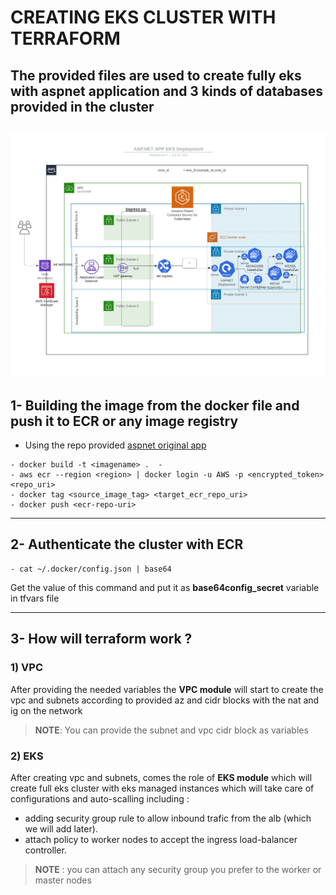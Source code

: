 # CREATING **EKS** CLUSTER WITH **TERRAFORM**
## The provided files are used to create fully eks with aspnet application and 3 kinds of databases provided in the cluster

![](https://github.com/abdulrahman102/aspnet_terraform/blob/master/AWS%20EKS%20cluster%20by%20terraform.jpg)
-----

## 1- Building the image from the docker file and push it to ECR or any image registry 
- Using the repo provided [aspnet original app](https://github.com/docker/awesome-compose/tree/master/aspnet-mssql)
```
- docker build -t <imagename> .  -
- aws ecr --region <region> | docker login -u AWS -p <encrypted_token> <repo_uri>  
- docker tag <source_image_tag> <target_ecr_repo_uri>  
- docker push <ecr-repo-uri>  
```
-----

## 2- Authenticate the cluster with ECR 

```
- cat ~/.docker/config.json | base64
```

Get the value of this command and put it as **base64config_secret** variable in tfvars file

-----

## 3- How will terraform work ?
###  1\) VPC 
After providing the needed variables the **VPC module** will start to create the vpc and subnets according to provided az and cidr blocks with the nat and ig on the network
> **NOTE**: You can provide the subnet and vpc cidr block as variables


### 2\) EKS 
After creating vpc and subnets, comes the role of **EKS module** which will create full eks cluster with eks managed instances which will take care of configurations and auto-scalling including :
- adding security group rule to allow inbound trafic from the alb (which we will add later).  
- attach policy to worker nodes to accept the ingress load-balancer controller.  
> **NOTE** : you can attach any security group you prefer to the worker or master nodes